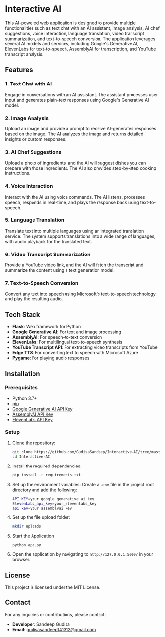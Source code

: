 

# Interactive AI

This AI-powered web application is designed to provide multiple functionalities such as text chat with an AI assistant, image analysis, AI chef suggestions, voice interaction, language translation, video transcript summarization, and text-to-speech conversion. The application leverages several AI models and services, including Google's Generative AI, ElevenLabs for text-to-speech, AssemblyAI for transcription, and YouTube transcript analysis.

## Features

### 1. Text Chat with AI
Engage in conversations with an AI assistant. The assistant processes user input and generates plain-text responses using Google's Generative AI model.

### 2. Image Analysis
Upload an image and provide a prompt to receive AI-generated responses based on the image. The AI analyzes the image and returns detailed insights or custom responses.

### 3. AI Chef Suggestions
Upload a photo of ingredients, and the AI will suggest dishes you can prepare with those ingredients. The AI also provides step-by-step cooking instructions.

### 4. Voice Interaction
Interact with the AI using voice commands. The AI listens, processes speech, responds in real-time, and plays the response back using text-to-speech.

### 5. Language Translation
Translate text into multiple languages using an integrated translation service. The system supports translations into a wide range of languages, with audio playback for the translated text.

### 6. Video Transcript Summarization
Provide a YouTube video link, and the AI will fetch the transcript and summarize the content using a text generation model.

### 7. Text-to-Speech Conversion
Convert any text into speech using Microsoft's text-to-speech technology and play the resulting audio.

## Tech Stack

- **Flask**: Web framework for Python
- **Google Generative AI**: For text and image processing
- **AssemblyAI**: For speech-to-text conversion
- **ElevenLabs**: For multilingual text-to-speech synthesis
- **YouTube Transcript API**: For extracting video transcripts from YouTube
- **Edge TTS**: For converting text to speech with Microsoft Azure
- **Pygame**: For playing audio responses

## Installation

### Prerequisites

- Python 3.7+
- [pip](https://pip.pypa.io/en/stable/installation/)
- [Google Generative AI API Key](https://developers.generative.ai/)
- [AssemblyAI API Key](https://www.assemblyai.com/)
- [ElevenLabs API Key](https://elevenlabs.io/)

### Setup

1. Clone the repository:
   ```bash
   git clone https://github.com/GudisaSandeep/Interactive-AI/tree/master
   cd Interactive-AI
   ```

2. Install the required dependencies:
   ```bash
   pip install -r requirements.txt
   ```

3. Set up the environment variables:
   Create a `.env` file in the project root directory and add the following:
   ```bash
   API_KEY=your_google_generative_ai_key
   ElevenLabs_api_key=your_elevenlabs_key
   api_key=your_assemblyai_key
   ```

4. Set up the file upload folder:
   ```bash
   mkdir uploads
   ```

5. Start the Application
   ```bash
   python app.py
   ```

6. Open the application by navigating to `http://127.0.0.1:5000/` in your browser.



## License

This project is licensed under the MIT License.

## Contact

For any inquiries or contributions, please contact:

- **Developer**: Sandeep Gudisa
- **Email**: gudisasandeep141312@gmail.com


